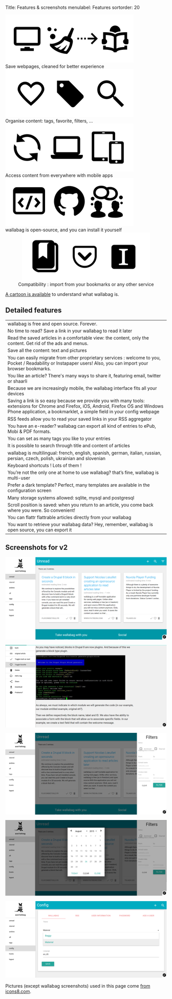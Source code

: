 Title: Features & screenshots
menulabel: Features
sortorder: 20

<div class="col-lg-12">
  <div class="col-lg-6">
      <div class="panel panel-default">
        <div class="panel-heading"><img src="../images/wallabag_website_features_1.png" /></div>
        <div class="panel-body">
          Save webpages, cleaned for better experience
        </div>
      </div>
  </div>
  <div class="col-lg-6">
      <div class="panel panel-default">
        <div class="panel-heading"><img src="../images/wallabag_website_features_2.png" /></div>
        <div class="panel-body">
          Organise content: tags, favorite, filters, &hellip;
        </div>
      </div>
  </div>
</div>

<div class="col-lg-12">
  <div class="col-lg-6">
    <div class="panel panel-default">
      <div class="panel-heading"><img src="../images/wallabag_website_features_3.png" /></div>
      <div class="panel-body">
        Access content from everywhere with mobile apps
      </div>
    </div>
  </div>

  <div class="col-lg-6">
    <div class="panel panel-default">
      <div class="panel-heading"><img src="../images/wallabag_website_features_4.png" /></div>
      <div class="panel-body">
        wallabag is open-source, and you can install it yourself
      </div>
    </div>
  </div>
</div>

<div class="col-lg-12" align="center">
    <div class="panel panel-default">
      <div class="panel-heading"><img src="../images/wallabag_website_features_5.png" /></div>
      <div class="panel-body">
        Compatibility : import from your bookmarks or any other service
      </div>
    </div>
</div>

[A cartoon is available](https://framabag.org/cquoi/) to understand what wallabag is. 

## Detailed features

<table class="table table-striped table-hover" markdown="1">
  <tbody>
    <tr><td>wallabag is free and open source. Forever.</td></tr>
    <tr><td>No time to read? Save a link in your wallabag to read it later</td></tr>
    <tr><td>Read the saved articles in a comfortable view: the content, only the content. Get rid of the ads and menus.</td></tr>
    <tr><td>Save all the content: text and pictures</td></tr>
    <tr><td>You can easily migrate from other proprietary services : welcome to you, Pocket / Readability or Instapaper users! Also, you can import your browser bookmarks.</td></tr>
    <tr><td>You like an article? There's many ways to share it, featuring email, twitter or shaarli</td></tr>
    <tr><td>Because we are increasingly mobile, the wallabag interface fits all your devices</td></tr>
    <tr><td>Saving a link is so easy because we provide you with many tools: extensions for Chrome and Firefox, iOS, Android, Firefox OS and Windows Phone application, a bookmarklet, a simple field in your config webpage</td></tr>
    <tr><td>RSS feeds allow you to read your saved links in your RSS aggregator</td></tr>
    <tr><td>You have an e-reader? wallabag can export all kind of entries to ePub, Mobi & PDF formats.</td></tr>
    <tr><td>You can set as many  tags you like to your entries</td></tr>
    <tr><td>It is possible to search through title and content of articles</td></tr>
    <tr><td>wallabag is multilingual: french, english, spanish, german, italian, russian, persian, czech, polish, ukrainian and slovenian</td></tr>
    <tr><td>Keyboard shortcuts ! Lots of them !</td></tr>
    <tr><td>You’re not the only one at home to use wallabag? that’s fine, wallabag is multi-user</td></tr>
    <tr><td>Prefer a dark template? Perfect, many templates are available in the configuration screen</td></tr>
    <tr><td>Many storage systems allowed: sqlite, mysql and postgresql</td></tr>
    <tr><td>Scroll position is saved: when you return to an article, you come back where you were. So convenient!</td></tr>
    <tr><td>You can flattr flattrable articles directly from your wallabag</td></tr>
    <tr><td>You want to retrieve your wallabag data? Hey, remember, wallabag is open source, you can export it</td></tr>
  </tbody>
</table>

## Screenshots for v2

![wallabag homepage](/images/screenshots/homepage.png)

![article in wallabag](/images/screenshots/article.png)

![filters](/images/screenshots/filters.png)

![date filter](/images/screenshots/date_filter.png)

![config screen](/images/screenshots/config.png)

Pictures (except wallabag screenshots) used in this page come [from icons8.com](https://icons8.com/).
